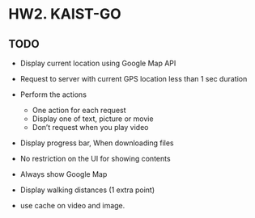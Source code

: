 # HW2. KAIST-GO

## TODO
- Display current location using Google Map API
- Request to server with current GPS location less than 1 sec duration
- Perform the actions
  -  One action for each request
  - Display one of text, picture or movie
  - Don’t request when you play video
  
- Display progress bar, When downloading files
- No restriction on the UI for showing contents
- Always show Google Map

- Display walking distances (1 extra point)
- use cache on video and image. 
